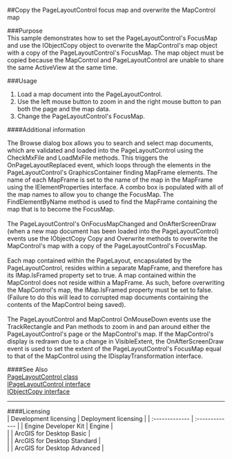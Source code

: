 ##Copy the PageLayoutControl focus map and overwrite the MapControl map

###Purpose  
This sample demonstrates how to set the PageLayoutControl's FocusMap and use the IObjectCopy object to overwrite the MapControl's map object with a copy of the PageLayoutControl's FocusMap. The map object must be copied because the MapControl and PageLayoutControl are unable to share the same ActiveView at the same time.  


###Usage
1. Load a map document into the PageLayoutControl.   
1. Use the left mouse button to zoom in and the right mouse button to pan both the page and the map data.   
1. Change the PageLayoutControl's FocusMap.  





####Additional information  
<div xmlns="http://www.w3.org/1999/xhtml" xmlns:my="http://schemas.microsoft.com/office/infopath/2003/myXSD/2006-02-10T23:25:53">The Browse dialog box allows you to search and select map documents, which are validated and loaded into the PageLayoutControl using the CheckMxFile and LoadMxFile methods. This triggers the OnPageLayoutReplaced event, which loops through the elements in the PageLayoutControl's GraphicsContainer finding MapFrame elements. The name of each MapFrame is set to the name of the map in the MapFrame using the IElementProperties interface. A combo box is populated with all of the map names to allow you to change the FocusMap. The FindElementByName method is used to find the MapFrame containing the map that is to become the FocusMap. </div>  
<div xmlns="http://www.w3.org/1999/xhtml" xmlns:my="http://schemas.microsoft.com/office/infopath/2003/myXSD/2006-02-10T23:25:53"> </div>  
<div xmlns="http://www.w3.org/1999/xhtml" xmlns:my="http://schemas.microsoft.com/office/infopath/2003/myXSD/2006-02-10T23:25:53">The PageLayoutControl's OnFocusMapChanged and OnAfterScreenDraw (when a new map document has been loaded into the PageLayoutControl) events use the IObjectCopy Copy and Overwrite methods to overwrite the MapControl's map with a copy of the PageLayoutControl's FocusMap. </div>  
<div xmlns="http://www.w3.org/1999/xhtml" xmlns:my="http://schemas.microsoft.com/office/infopath/2003/myXSD/2006-02-10T23:25:53"> </div>  
<div xmlns="http://www.w3.org/1999/xhtml" xmlns:my="http://schemas.microsoft.com/office/infopath/2003/myXSD/2006-02-10T23:25:53">Each map contained within the PageLayout, encapsulated by the PageLayoutControl, resides within a separate MapFrame, and therefore has its IMap.IsFramed property set to true. A map contained within the MapControl does not reside within a MapFrame. As such, before overwriting the MapControl's map, the IMap.IsFramed property must be set to false. (Failure to do this will lead to corrupted map documents containing the contents of the MapControl being saved).</div>  
<div xmlns="http://www.w3.org/1999/xhtml" xmlns:my="http://schemas.microsoft.com/office/infopath/2003/myXSD/2006-02-10T23:25:53"> </div>  
<div xmlns="http://www.w3.org/1999/xhtml" xmlns:my="http://schemas.microsoft.com/office/infopath/2003/myXSD/2006-02-10T23:25:53">The PageLayoutControl and MapControl OnMouseDown events use the TrackRectangle and Pan methods to zoom in and pan around either the PageLayoutControl's page or the MapControl's map. If the MapControl's display is redrawn due to a change in VisibleExtent, the OnAfterScreenDraw event is used to set the extent of the PageLayoutControl's FocusMap equal to that of the MapControl using the IDisplayTransformation interface. </div>  


####See Also  
[PageLayoutControl class](http://desktopdev.arcgis.com/search/?q=PageLayoutControl%20class&p=0&language=en&product=arcobjects-sdk-dotnet&version=&n=15&collection=help)  
[IPageLayoutControl interface](http://desktopdev.arcgis.com/search/?q=IPageLayoutControl%20interface&p=0&language=en&product=arcobjects-sdk-dotnet&version=&n=15&collection=help)  
[IObjectCopy interface](http://desktopdev.arcgis.com/search/?q=IObjectCopy%20interface&p=0&language=en&product=arcobjects-sdk-dotnet&version=&n=15&collection=help)  


---------------------------------

####Licensing  
| Development licensing | Deployment licensing | 
| :------------- | :------------- | 
| Engine Developer Kit | Engine |  
|  | ArcGIS for Desktop Basic |  
|  | ArcGIS for Desktop Standard |  
|  | ArcGIS for Desktop Advanced |  


